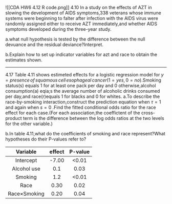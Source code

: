 ![[CDA HW6 4.12 R code.png]]
4.10
In a study on the effects of AZT in slowing the development of AIDS symptoms,338 veterans whose immune systems were beginning to falter after infection with the AIDS virus were randomly assigned either to receive AZT immediately,and whether AIDS symptoms developed during the three-year study. 

a.what null hypothesis is tested by the difference between the null devuance and the residual deviance?Interpret.

b.Explain how to set up indicator variables for azt and race to obtain the estimates shown.
- - -
4.17
Table 4.11 shows estimeted effects for a logistic regression model for $y=presence\, of \,squamous\,cell\,esophageal\,cancer(1=yes,0=no)$.Smoking status(s) equals 1 for at least one pack per day and 0 otherwise,alcohol consumption(a) eqia;s the average number of alcoholic drinks consumed per day,and race(r)equals 1 for blacks and 0 for whites.
a.To describe the race-by-smoking interaction,construct the prediction equation when $\tau=1$ and again when $s=0$ .Find the fitted conditional odds ratio for the race effect for each case.(For each association,the coeffictent of the cross-product term is the difference between the log odds ratios at the two levels for the other variable.)

b.In table 4.11,what do the coefficients of smoking and race represent?What hypotheses do their P-values refer to?


|      Variable       | effect | P-value |
| :-----------------: | :----: | :-----: |
|      Intercept      | -7.00  |  <0.01  |
|     Alcohol use     |  0.1   |  0.03   |
|       Smoking       |  1.2   |  <0.01  |
|        Race         |  0.30  |  0.02   |
| Race$\times$Smoking |  0.20  |  0.04   |
